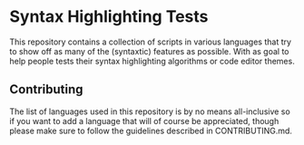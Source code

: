 # Syntax Highlighting Tests
This repository contains a collection of scripts in various languages that try to show off as many of the (syntaxtic) features as possible. With as goal to help people tests their syntax highlighting algorithms or code editor themes.

## Contributing
The list of languages used in this repository is by no means all-inclusive so if you want to add a language that will of course be appreciated, though please make sure to follow the guidelines described in CONTRIBUTING.md.
